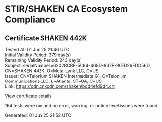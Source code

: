 # STIR/SHAKEN CA Ecosystem Compliance

## Certificate SHAKEN 442K

Tested At: 01 Jun 25 21:46 UTC\
Initial Validity Period: 379 day(s)\
Remaining Validity Period: 243 day(s)\
Subject: serialNumber=6202BCBF-5C94-468D-837F-90ED26FDD56D, CN=SHAKEN 442K, O=Meta-Lynk LLC, C=US\
Issuer: CN=Telonium SHAKEN Intermediate G1, O=Telonium Communications LLC, L=Atlanta, ST=GA, C=US\
Link: https://cdn.cnxcdn.com/shaken/bdd4efd9d4.crt

[View certificate details](https://x509.io/?cert=MIIDIzCCAsmgAwIBAgIRAIQ4Nwag2f1Vc5lIuZ4G8U8wCgYIKoZIzj0EAwIwfDELMAkGA1UEBhMCVVMxCzAJBgNVBAgMAkdBMRAwDgYDVQQHDAdBdGxhbnRhMSQwIgYDVQQKDBtUZWxvbml1bSBDb21tdW5pY2F0aW9ucyBMTEMxKDAmBgNVBAMMH1RlbG9uaXVtIFNIQUtFTiBJbnRlcm1lZGlhdGUgRzEwHhcNMjUwMTE3MjAxMTUzWhcNMjYwMTMwMjAzOTA3WjBqMQswCQYDVQQGEwJVUzEWMBQGA1UEChMNTWV0YS1MeW5rIExMQzEUMBIGA1UEAxMLU0hBS0VOIDQ0MksxLTArBgNVBAUTJDYyMDJCQ0JGLTVDOTQtNDY4RC04MzdGLTkwRUQyNkZERDU2RDBZMBMGByqGSM49AgEGCCqGSM49AwEHA0IABFLGCRZJVcBjMJ21PYBIdKbvrkoS8hVmkpb%2BW4PgN9Ltio%2BcSKBl7MuKEkRnKvLcs25dsJa7ZY6DBk4UfcEOI%2BujggE8MIIBODAOBgNVHQ8BAf8EBAMCB4AwDAYDVR0TAQH%2FBAIwADAdBgNVHQ4EFgQU71pCARUXjjms%2BoBP%2Biz3EBMue7owHwYDVR0jBBgwFoAUqiS7%2FxR1QHkth2%2FoDUF3yrvNiLAwFwYDVR0gBBAwDjAMBgpghkgBhv8JAQEEMIGmBgNVHR8EgZ4wgZswgZigOqA4hjZodHRwczovL2F1dGhlbnRpY2F0ZS1hcGkuaWNvbmVjdGl2LmNvbS9kb3dubG9hZC92MS9jcmyiWqRYMFYxFDASBgNVBAcTC0JyaWRnZXdhdGVyMQswCQYDVQQIEwJOSjETMBEGA1UEAxMKU1RJLVBBIENSTDELMAkGA1UEBhMCVVMxDzANBgNVBAoTBlNUSS1QQTAWBggrBgEFBQcBGgQKMAigBhYENDQySzAKBggqhkjOPQQDAgNIADBFAiB53RC%2BjOI2kSstFHrYVHpM00Po%2Fo3TnPoF6sKMe9rnjAIhAIoaLmEN31qQhmHCY5P90lzoiH4RvMKGxcaXrVBPJ5Ur)

164 tests were ran and no error, warning, or notice level issues were found


Generated: 01 Jun 25 21:52 UTC